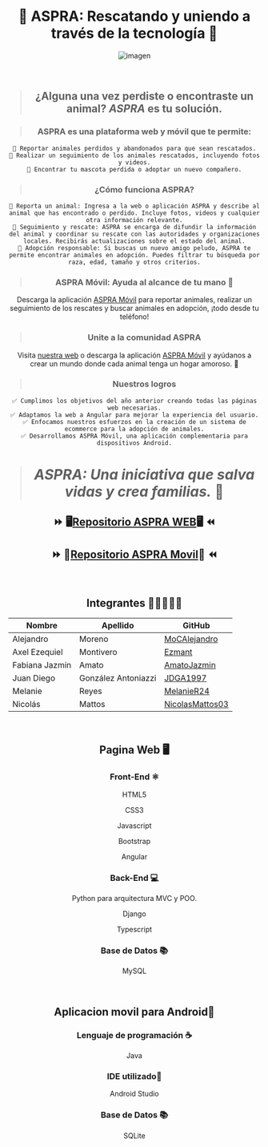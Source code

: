 <div align="center">
<h1>🐾 ASPRA: Rescatando y uniendo a través de la tecnología 🐾</h1>
 
![imagen](https://github.com/JDGA1997/ASPRA-Movil/assets/105946879/e1aedf58-d0d0-49da-8b61-d08e8a653fb6)


<br>

> ## ¿Alguna una vez perdiste o encontraste un animal? *ASPRA* es tu solución.

> ### ASPRA es una plataforma web y móvil que te permite:

    🔹 Reportar animales perdidos y abandonados para que sean rescatados.
    🔹 Realizar un seguimiento de los animales rescatados, incluyendo fotos y videos.
    🔹 Encontrar tu mascota perdida o adoptar un nuevo compañero.

> ### ¿Cómo funciona ASPRA?

    🔹 Reporta un animal: Ingresa a la web o aplicación ASPRA y describe al animal que has encontrado o perdido. Incluye fotos, videos y cualquier otra información relevante.
    🔹 Seguimiento y rescate: ASPRA se encarga de difundir la información del animal y coordinar su rescate con las autoridades y organizaciones locales. Recibirás actualizaciones sobre el estado del animal.
    🔹 Adopción responsable: Si buscas un nuevo amigo peludo, ASPRA te permite encontrar animales en adopción. Puedes filtrar tu búsqueda por raza, edad, tamaño y otros criterios.

> ### ASPRA Móvil: Ayuda al alcance de tu mano 🤳

Descarga la aplicación [ASPRA Móvil]() para reportar animales, realizar un seguimiento de los rescates y buscar animales en adopción, ¡todo desde tu teléfono!

> ### Unite a la comunidad ASPRA

Visita [nuestra web](https://ezmant.github.io/Proyecto_FullStack_ISPC/Maqueta/Vistas/index.html) o descarga la aplicación [ASPRA Móvil]() y ayúdanos a crear un mundo donde cada animal tenga un hogar amoroso. 🐾

> ### Nuestros logros

    ✅ Cumplimos los objetivos del año anterior creando todas las páginas web necesarias.
    ✅ Adaptamos la web a Angular para mejorar la experiencia del usuario.
    ✅ Enfocamos nuestros esfuerzos en la creación de un sistema de ecommerce para la adopción de animales.
    ✅ Desarrollamos ASPRA Móvil, una aplicación complementaria para dispositivos Android.

> # *ASPRA: Una iniciativa que salva vidas y crea familias.* 🐾


## ⏩ 🖥️[Repositorio ASPRA WEB](https://github.com/AS-PR-A/ASPRA-Web)🖥️ ⏪

## ⏩ 📱[Repositorio ASPRA Movil](https://github.com/AS-PR-A/ASPRA-Movil)📱 ⏪

<br>

## Integrantes  👩‍💻👨🏼‍💻

| Nombre          | Apellido            | GitHub                                                |
|-----------------|---------------------|-------------------------------------------------------|
| Alejandro       | Moreno              | [MoCAlejandro](https://github.com/MoCAlejandro)       |
| Axel Ezequiel   | Montivero           | [Ezmant](https://github.com/Ezmant)                   |
| Fabiana Jazmin  |  Amato              | [AmatoJazmin](https://github.com/AmatoJazmin)         |
| Juan Diego      | González Antoniazzi | [JDGA1997](https://github.com/JDGA1997)               |
| Melanie         | Reyes               | [MelanieR24](https://github.com/MelanieR24)           |
| Nicolás         |     Mattos          | [NicolasMattos03](https://github.com/NicolasMattos03) |


<br>

## Pagina Web 🖥️

### Front-End ⚛️
HTML5

CSS3

Javascript

Bootstrap

Angular

### Back-End 💻
Python para arquitectura MVC y POO.

Django

Typescript

### Base de Datos 📚
MySQL

<br>

## Aplicacion movil para Android📱

### Lenguaje de programación ☕
Java

### IDE utilizado📲
Android Studio

### Base de Datos 📚
SQLite


</div>
